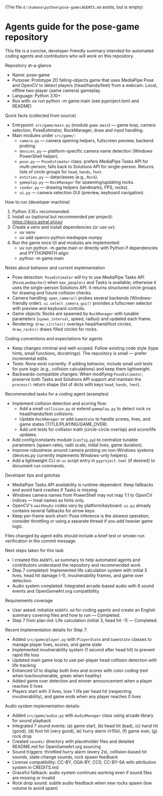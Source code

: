 (The file `d:\kumano\python\pose-game\AGENTS.md` exists, but is empty)
# Agents guide for the pose-game repository

This file is a concise, developer-friendly summary intended for automated coding agents and contributors who will work on this repository.

Repository at-a-glance
- Name: pose-game
- Purpose: Prototype 2D falling-objects game that uses MediaPipe Pose and OpenCV to detect players (head/hands/feet) from a webcam. Local, offline two-player (same camera) gameplay.
- Language: Python 3.10+
- Run with: uv run python -m game.main (see pyproject.toml and README)

Quick facts (collected from source)
- Entrypoint: `src/game/main.py` (module `game.main`) — game loop, camera selection, PoseEstimator, RockManager, draw and input handling.
- Main modules under `src/game/`:
	- `camera.py` — camera opening helpers, fullscreen preview, backend probing.
	- `devices.py` — platform-specific camera name detection (Windows PowerShell helper).
	- `pose.py` — `PoseEstimator` class: prefers MediaPipe Tasks API for multi-person; falls back to Solutions API for single-person. Returns lists of circle groups for `head`, `hands`, `feet`.
	- `entities.py` — dataclasses (e.g., `Rock`).
	- `gameplay.py` — `RockManager` for spawning/updating rocks.
	- `render.py` — drawing helpers (landmarks, FPS, rocks).
	- `ui.py` — camera selection GUI (preview, keyboard navigation).

How to run (developer machine)
1. Python 3.10+ recommended.
2. Install uv (optional but recommended per project): https://docs.astral.sh/uv/
3. Create a venv and install dependencies (or use uv):
	 - uv venv
	 - uv add opencv-python mediapipe numpy
4. Run the game once UI and modules are implemented:
	 - uv run python -m game.main
	 or directly with Python if dependencies and PYTHONPATH align:
	 - python -m game.main

Notes about behavior and current implementation
- Pose detection: `PoseEstimator` will try to use MediaPipe Tasks API (`PoseLandmarker`) when `max_people>1` and Tasks is available; otherwise it uses the single-person Solutions API. It returns structured circle groups for drawing and future collision checks.
- Camera handling: `open_camera()` probes several backends (Windows-friendly order). `ui.select_camera_gui()` provides a fullscreen selector with preview and keyboard controls.
- Game objects: Rocks are spawned by `RockManager` with tunable parameters (`spawn_interval`, speed, radius) and updated each frame.
- Rendering: `draw_circles()` overlays head/hand/foot circles; `draw_rocks()` draws filled circles for rocks.

Coding conventions and expectations for agents
- Keep changes minimal and well-scoped. Follow existing code style (type hints, small functions, docstrings). The repository is small — prefer incremental edits.
- Tests: None exist currently. If adding behavior, include small unit tests for pure logic (e.g., collision calculations) and keep them lightweight.
- Backwards-compatible changes: When modifying `PoseEstimator`, preserve both Tasks and Solutions API support and maintain the `process()` return shape (list of dicts with keys `head`, `hands`, `feet`).

Recommended tasks for a coding agent (examples)
- Implement collision detection and scoring flow:
	- Add a small `collision.py` or extend `gameplay.py` to detect rock vs head/hands/feet collisions.
	- Update `RockManager` or add `GameState` to handle scores, lives, and game states (TITLE/PLAYING/GAME_OVER).
	- Add unit tests for collision math (circle-circle overlap) and score/life updates.
- Add config/constants module (`config.py`) to centralize tunable parameters (spawn rates, radii scale, initial lives, game duration).
- Improve robustness around camera probing on non-Windows systems (devices.py currently implements Windows-only helpers).
- Add a lightweight CLI or `uv` script entry in `pyproject.toml` (if desired) to document run commands.

Developer tips and gotchas
- MediaPipe Tasks API availability is runtime-dependent. Keep fallbacks and avoid hard crashes if Tasks is missing.
- Windows camera names from PowerShell may not map 1:1 to OpenCV indices — treat names as hints only.
- OpenCV's `waitKeyEx` codes vary by platform/keyboard. `ui.py` already contains several fallbacks for arrow keys.
- Keep per-frame work short: Pose inference is the slowest operation; consider throttling or using a separate thread if you add heavier game logic.

Files changed by agent edits should include a brief test or smoke-run verification in the commit message.

Next steps taken for this task
- I created this `AGENTS.md` summary to help automated agents and contributors understand the repository and recommended work.
- Step 7 completed: Implemented life calculation system with initial 3 lives, head hit damage (-1), invulnerability frames, and game over detection.
- Audio system completed: Integrated arcade-based audio with 6 sound events and OpenGameArt.org compatibility.

Requirements coverage
- User asked: initialize `AGENTS.md` for coding agents and create an English summary covering files and how to run — Completed.
- Step 7 from plan.md: Life calculation (initial 3, head hit -1) — Completed.

Recent implementation details for Step 7:
- Added `src/game/player.py` with `PlayerState` and `GameState` classes to manage player lives, scores, and game state
- Implemented invulnerability system (1 second after head hit) to prevent rapid life loss
- Updated main game loop to use per-player head collision detection with life tracking
- Enhanced UI to display both lives and scores with color coding (red when low/invulnerable, green when healthy)
- Added game over detection and winner announcement when a player reaches 0 lives
- Players start with 3 lives, lose 1 life per head hit (respecting invulnerability), and game ends when any player reaches 0 lives

Audio system implementation details:
- Added `src/game/audio.py` with `AudioManager` class using arcade library for sound playback
- Integrated 7 sound events: (a) game start, (b) head hit (bad), (c) hand hit (good), (d) foot hit (very good), (e) hurry alarm (≤10s), (f) game over, (g) rock drop
- Created `sounds/` directory with placeholder files and detailed README.md for OpenGameArt.org sourcing
- Sound triggers: throttled hurry alarm (every 2s), collision-based hit sounds, state-change sounds, rock spawn feedback
- License compatibility: CC-BY, OGA-BY, CC0, CC-BY-SA with attribution system in CREDITS.md
- Graceful fallback: audio system continues working even if sound files are missing or invalid
- Rock drop sound: subtle audio feedback when new rocks spawn (low volume to avoid spam)

